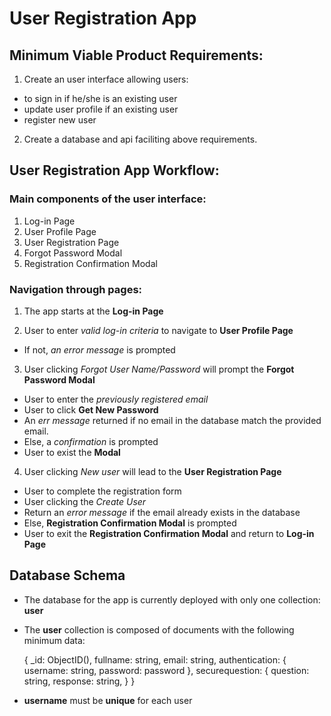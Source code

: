 # User Registration App

## Minimum Viable Product Requirements:
1. Create an user interface allowing users:
- to sign in if he/she is an existing user
- update user profile if an existing user
- register new user
2. Create a database and api faciliting above requirements.

## User Registration App Workflow:
### Main components of the user interface:

1. Log-in Page
2. User Profile Page
3. User Registration Page
4. Forgot Password Modal
5. Registration Confirmation Modal

### Navigation through pages:

1. The app starts at the **Log-in Page**

2. User to enter *valid log-in criteria* to navigate to **User Profile Page**
- If not, *an error message* is prompted

3. User clicking *Forgot User Name/Password* will prompt the **Forgot Password Modal**
- User to enter the *previously registered email*
- User to click **Get New Password**
- An *err message* returned if no email in the database match the provided email.
- Else, a *confirmation* is prompted
- User to exist the **Modal**

4. User clicking *New user* will lead to the **User Registration Page**
- User to complete the registration form
- User clicking the *Create User*
- Return an *error message* if the email already exists in the database
- Else, **Registration Confirmation Modal** is prompted
- User to exit the **Registration Confirmation Modal** and return to **Log-in Page**



## Database Schema
- The database for the app is currently deployed with only one collection: **user**
- The **user** collection is composed of documents with the following minimum data:

    {
        _id: ObjectID(),
        fullname: string,
        email: string,
        authentication: {
            username: string,
            password: password
        },
        securequestion: {
            question: string,
            response: string,
        }
    }

- **username** must be **unique** for each user